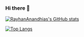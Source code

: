 ### Hi there 👋

<!--
**RayhanAnandhias/RayhanAnandhias** is a ✨ _special_ ✨ repository because its `README.md` (this file) appears on your GitHub profile.

Here are some ideas to get you started:

- 🔭 I’m currently working on ...
- 🌱 I’m currently learning ...
- 👯 I’m looking to collaborate on ...
- 🤔 I’m looking for help with ...
- 💬 Ask me about ...
- 📫 How to reach me: ...
- 😄 Pronouns: ...
- ⚡ Fun fact: ...
-->

[![RayhanAnandhias's GitHub stats](https://github-readme-stats.vercel.app/api?username=RayhanAnandhias&hide=issues,contribs&count_private=true&show_icons=true&include_all_commits=true)](https://github.com/anuraghazra/github-readme-stats)

[![Top Langs](https://github-readme-stats.vercel.app/api/top-langs/?username=RayhanAnandhias&layout=compact)](https://github.com/anuraghazra/github-readme-stats)

